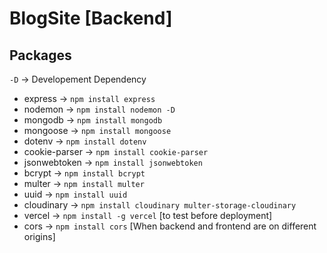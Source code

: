 # BlogSite [Backend]

## Packages

`-D` → Developement Dependency

- express → `npm install express`
- nodemon → `npm install nodemon -D`
- mongodb → `npm install mongodb`
- mongoose → `npm install mongoose`
- dotenv → `npm install dotenv`
- cookie-parser → `npm install cookie-parser`
- jsonwebtoken → `npm install jsonwebtoken`
- bcrypt → `npm install bcrypt`
- multer → `npm install multer`
- uuid → `npm install uuid`
- cloudinary → `npm install cloudinary multer-storage-cloudinary`
- vercel → `npm install -g vercel` [to test before deployment]
- cors → `npm install cors` [When backend and frontend are on different origins]
